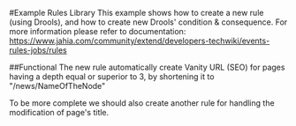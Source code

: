 #Example Rules Library
This example shows how to create a new rule (using Drools), and how to create new Drools' condition & consequence.
For more information please refer to documentation: https://www.jahia.com/community/extend/developers-techwiki/events-rules-jobs/rules

##Functional
The new rule automatically create Vanity URL (SEO) for pages having a depth equal or superior to 3, by shortening it
to "/news/NameOfTheNode"

To be more complete we should also create another rule for handling the modification of page's title.
